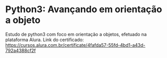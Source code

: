 # Python3: Avançando em orientação a objeto
Estudo de python3 com foco em orientação a objetos, efetuado na plataforma Alura.
Link do certificado: https://cursos.alura.com.br/certificate/4fafda57-55fd-4bd1-a43d-792a4388cf2f
